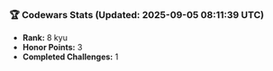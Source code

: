 ### 🏆 Codewars Stats (Updated: 2025-09-05 08:11:39 UTC)

- **Rank:** 8 kyu
- **Honor Points:** 3
- **Completed Challenges:** 1
